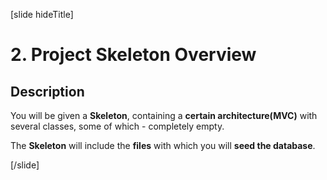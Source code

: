 [slide hideTitle]

# 2. Project Skeleton Overview

## Description

You will be given a **Skeleton**, containing a **certain architecture(MVC)** with several classes, some of which - completely empty. 

The **Skeleton** will include the **files** with which you will **seed the database**.

[/slide]